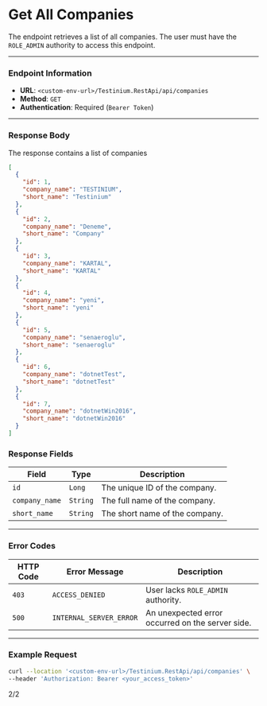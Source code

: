 # Get All Companies

The endpoint retrieves a list of all companies. The user must have the `ROLE_ADMIN` authority to access this endpoint.

***

### Endpoint Information

* **URL**: `<custom-env-url>/Testinium.RestApi/api/companies`
* **Method**: `GET`
* **Authentication**: Required (`Bearer Token`)

***

### Response Body

The response contains a list of companies

```json
[
  {
    "id": 1,
    "company_name": "TESTINIUM",
    "short_name": "Testinium"
  },
  {
    "id": 2,
    "company_name": "Deneme",
    "short_name": "Company"
  },
  {
    "id": 3,
    "company_name": "KARTAL",
    "short_name": "KARTAL"
  },
  {
    "id": 4,
    "company_name": "yeni",
    "short_name": "yeni"
  },
  {
    "id": 5,
    "company_name": "senaeroglu",
    "short_name": "senaeroglu"
  },
  {
    "id": 6,
    "company_name": "dotnetTest",
    "short_name": "dotnetTest"
  },
  {
    "id": 7,
    "company_name": "dotnetWin2016",
    "short_name": "dotnetWin2016"
  }
]
```

### Response Fields

| Field          | Type     | Description                    |
| -------------- | -------- | ------------------------------ |
| `id`           | `Long`   | The unique ID of the company.  |
| `company_name` | `String` | The full name of the company.  |
| `short_name`   | `String` | The short name of the company. |

***

### Error Codes

| HTTP Code | Error Message           | Description                                      |
| --------- | ----------------------- | ------------------------------------------------ |
| `403`     | `ACCESS_DENIED`         | User lacks `ROLE_ADMIN` authority.               |
| `500`     | `INTERNAL_SERVER_ERROR` | An unexpected error occurred on the server side. |

***

### Example Request

```bash
curl --location '<custom-env-url>/Testinium.RestApi/api/companies' \
--header 'Authorization: Bearer <your_access_token>'
```

2/2
